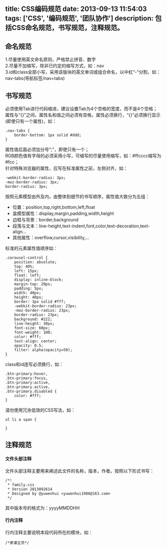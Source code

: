 title: CSS编码规范
date: 2013-09-13 11:54:03
tags: ['CSS', '编码规范', '团队协作']
description: 包括CSS命名规范，书写规范，注释规范。
---

## 命名规范
1.尽量使用英文命名原则，严格禁止拼音、数字  
2.尽量不加缩写，除非已约定的缩写方式，如：nav  
3.id和class全部小写，采用该版块的英文单词或组合命名，以中杠“-”分割，如：nav-tabs(导航标签/nav+tabs)  

## 书写规范
必须使用Tab进行代码缩进，建议设置Tab为4个空格的宽度，而不是4个空格；	      
属性与“{}”之间，属性名和值之间必须有空格，属性必须换行，“{}”必须换行显示(即使只有一个属性)，如：  	

	.nav-tabs {
		border-bottom: 1px solid #ddd;
	}

属性值后面必须加分号“;”，即使只有一个；  
RGB颜色值有字母的必须采用小写，可缩写的尽量使用缩写，如：#ffcccc缩写为#fcc；  
针对特殊浏览器的属性，应写在标准属性之前，左侧对齐，如：

	-webkit-border-radius: 3px;
	-moz-border-radius: 3px;
	border-radius: 3px;

按照元素模型由外及内，由整体到细节的书写顺序，属性值大致分为五组：

* 位置：position,top,right,bottom,left,float
* 盒模型属性：display,margin,padding,width,height
* 边框与背景：border,background
* 段落与文本：line-height,text-indent,font,color,text-decoration,text-align...
* 其他属性：overflow,cursor,visibility,...

标准的元素属性值顺序如：

	.carousel-control {
		position: absolute;
		top: 40%;
		left: 15px;
		float: left;
		display: inline-block;
		margin-top: 20px;
		padding: 5px;
		width: 40px;
		height: 40px;
		border: 3px solid #fff;
		-webkit-border-radius: 23px;
		-moz-border-radius: 23px;
		border-radius: 23px;
		background: #222;
		line-height: 30px;
		font-size: 60px;
		font-weight: 100;
		color: #fff;
		text-align: center;
		opacity: 0.5;
		filter: alpha(opacity=50);
	}

class和id连写必须换行，如：

	.btn-primary:hover,
	.btn-primary:focus,
	.btn-primary:active,
	.btn-primary.active,
	.btn-primary.disabled {
		color: #fff;
	}

请勿使用冗余低效的CSS写法，如：

	ul li a span {
		
	}


## 注释规范
#### 文件头部注释
文件头部注释主要用来阐述此文件的名称，版本，作者。按照以下形式书写：

	/*!
	 * family.css
	 * Version 2013092614
	 * Designed by @yuwenhui <yuwenhui1986@163.com>
	 */

其中版本号的格式为：yyyyMMDDHH

#### 行内注释
行内注释主要说明本段代码所在的模块，如：

	/*家谱主页*/